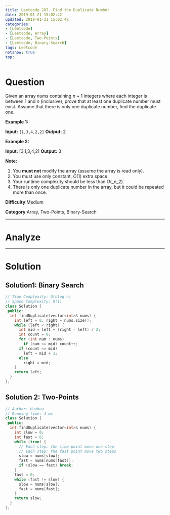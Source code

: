 ```yaml
---
title: Leetcode 287. Find the Duplicate Number
date: 2019-01-21 15:02:42
updated: 2019-01-21 15:02:42
categories: 
- [Leetcode]
- [Leetcode, Array]
- [Leetcode, Two-Points]
- [Leetcode, Binary-Search]
tags: Leetcode
notshow: true
top:
---
```


# Question

Given an array  _nums_  containing  _n_  + 1 integers where each integer is between 1 and  _n_  (inclusive), prove that at least one duplicate number must exist. Assume that there is only one duplicate number, find the duplicate one.

**Example 1:**

**Input:** `[1,3,4,2,2]`
**Output:** 2

**Example 2:**

**Input:** [3,1,3,4,2]
**Output:** 3

**Note:**

1. You  **must not**  modify the array (assume the array is read only).
2. You must use only constant,  _O_(1) extra space.
3. Your runtime complexity should be less than  _O_(_n_2).
4. There is only one duplicate number in the array, but it could be repeated more than once.

**Difficulty**:Medium

**Category**:Array, Two-Points, Binary-Search

<!-- more -->

------------

# Analyze

------------

# Solution

## Solution1: Binary Search

```cpp
// Time Complexity: O(nlog n)
// Space Complexity: O(1)
class Solution {
 public:
  int findDuplicate(vector<int>& nums) {
    int left = 0, right = nums.size();
    while (left < right) {
      int mid = left + (right - left) / 2;
      int count = 0;
      for (int num : nums)
        if (num <= mid) count++;
      if (count <= mid)
        left = mid + 1;
      else
        right = mid;
    }
    return left;
  }
};
```

## Solution 2: Two-Points

```cpp
// Author: Huahua
// Running time: 4 ms
class Solution {
 public:
  int findDuplicate(vector<int>& nums) {
    int slow = 0;
    int fast = 0;
    while (true) {
      // Each step: the slow point move one step
      // Each step: the fast point move two steps
      slow = nums[slow];
      fast = nums[nums[fast]];
      if (slow == fast) break;
    }
    fast = 0;
    while (fast != slow) {
      slow = nums[slow];
      fast = nums[fast];
    }
    return slow;
  }
};
```
